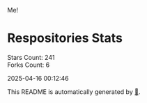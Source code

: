 Me!

# Respositories Stats
Stars Count: 241  
Forks Count: 6

2025-04-16 00:12:46  

This README is automatically generated by [🐰](https://github.com/rnitta/rnitta).
